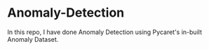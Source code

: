 # Anomaly-Detection
In this repo, I have done Anomaly Detection using Pycaret's in-built Anomaly Dataset.
